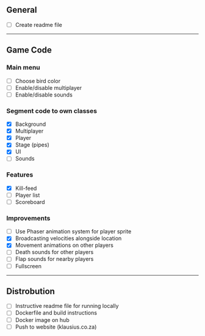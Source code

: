 ## General
- [ ] Create readme file

---
## Game Code
### Main menu
- [ ] Choose bird color
- [ ] Enable/disable multiplayer
- [ ] Enable/disable sounds

### Segment code to own classes
- [x] Background
- [x] Multiplayer 
- [x] Player
- [x] Stage (pipes)
- [x] UI
- [ ] Sounds

### Features
- [x] Kill-feed
- [ ] Player list
- [ ] Scoreboard
  
### Improvements
- [ ] Use Phaser animation system for player sprite
- [x] Broadcasting velocities alongside location
- [x] Movement animations on other players
- [ ] Death sounds for other players
- [ ] Flap sounds for nearby players
- [ ] Fullscreen
---
## Distrobution
- [ ] Instructive readme file for running locally
- [ ] Dockerfile and build instructions
- [ ] Docker image on hub
- [ ] Push to website (klausius.co.za)